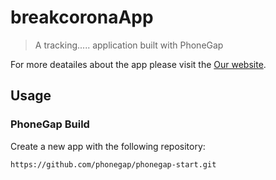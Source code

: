 # breakcoronaApp
> A tracking..... application built with PhoneGap

For more deatailes about the app please visit the
[Our website](http://zateart.com/breakcorona/).

## Usage
### PhoneGap Build

Create a new app with the following repository:

    https://github.com/phonegap/phonegap-start.git

